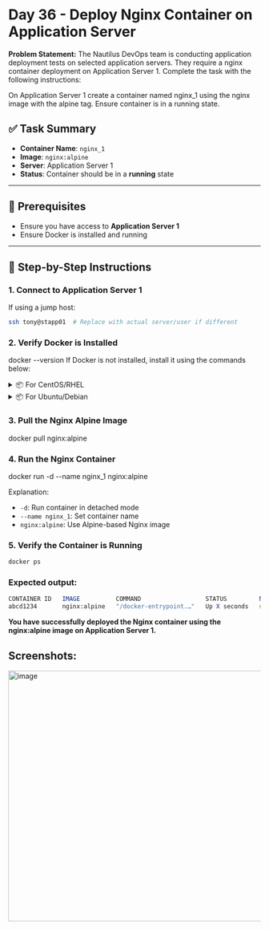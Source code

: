 # Day 36 - Deploy Nginx Container on Application Server

**Problem Statement:**
The Nautilus DevOps team is conducting application deployment tests on selected application servers. They require a nginx container deployment on Application Server 1. Complete the task with the following instructions: 

On Application Server 1 create a container named nginx_1 using the nginx image with the alpine tag. Ensure container is in a running state.

## ✅ Task Summary

- **Container Name**: `nginx_1`
- **Image**: `nginx:alpine`
- **Server**: Application Server 1
- **Status**: Container should be in a **running** state

---

## 🧰 Prerequisites

- Ensure you have access to **Application Server 1**
- Ensure Docker is installed and running

---

## 🚀 Step-by-Step Instructions

### 1. Connect to Application Server 1

If using a jump host:

```bash
ssh tony@stapp01  # Replace with actual server/user if different
```
### 2. Verify Docker is Installed
docker --version
If Docker is not installed, install it using the commands below:

<details> <summary>📦 For CentOS/RHEL</summary>
  
sudo yum install docker -y
  
sudo systemctl start docker

sudo systemctl enable docker

</details> 

<details> <summary>📦 For Ubuntu/Debian</summary>
  
sudo apt update
  
sudo apt install docker.io -y

sudo systemctl start docker

sudo systemctl enable docker

</details>

### 3. Pull the Nginx Alpine Image

docker pull nginx:alpine

### 4. Run the Nginx Container

docker run -d --name nginx_1 nginx:alpine

Explanation:

- `-d`: Run container in detached mode
- `--name nginx_1`: Set container name
- `nginx:alpine`: Use Alpine-based Nginx image

### 5. Verify the Container is Running
```bash
docker ps
```
### Expected output:
```mathematica
CONTAINER ID   IMAGE          COMMAND                  STATUS         NAMES
abcd1234       nginx:alpine   "/docker-entrypoint.…"   Up X seconds   nginx_1
```
**You have successfully deployed the Nginx container using the nginx:alpine image on Application Server 1.**

## Screenshots:
<img width="700" height="500" alt="image" src="https://github.com/user-attachments/assets/cfdbbcdd-7478-45e5-b77d-93130236a9c5" />

